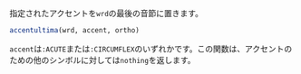 指定されたアクセントを`wrd`の最後の音節に置きます。

```julia
accentultima(wrd, accent, ortho)

```

`accent`は`:ACUTE`または`:CIRCUMFLEX`のいずれかです。この関数は、アクセントのための他のシンボルに対しては`nothing`を返します。
